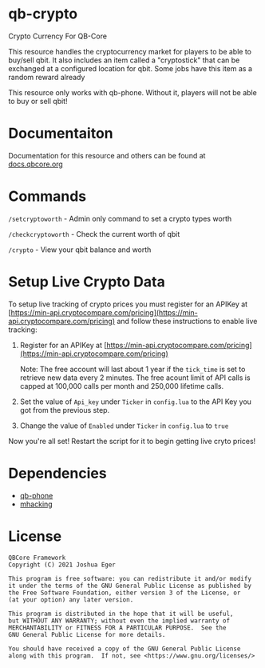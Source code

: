 # qb-crypto
Crypto Currency For QB-Core

This resource handles the cryptocurrency market for players to be able to buy/sell qbit. It also includes an item called a "cryptostick" that can be exchanged at a configured location for qbit. Some jobs have this item as a random reward already

This resource only works with qb-phone. Without it, players will not be able to buy or sell qbit!


# Documentaiton
Documentation for this resource and others can be found at [docs.qbcore.org](https://docs.qbcore.org/qbcore-documentation/qbcore-resources/qb-crypto)

# Commands

`/setcryptoworth` - Admin only command to set a crypto types worth

`/checkcryptoworth` - Check the current worth of qbit

`/crypto` - View your qbit balance and worth

# Setup Live Crypto Data

To setup live tracking of crypto prices you must register for an APIKey at [https://min-api.cryptocompare.com/pricing](https://min-api.cryptocompare.com/pricing) and follow these instructions to enable live tracking:

1. Register for an APIKey at [https://min-api.cryptocompare.com/pricing](https://min-api.cryptocompare.com/pricing)
   
    Note: The free account will last about 1 year if the `tick_time` is set to retrieve new data every 2 minutes. The free acount limit of API calls is capped at 100,000 calls per month and 250,000 lifetime calls.

2. Set the value of `Api_key` under `Ticker` in `config.lua` to the API Key you got from the previous step.
3.  Change the value of `Enabled` under `Ticker` in `config.lua` to `true`

Now you're all set! Restart the script for it to begin getting live cryto prices!

# Dependencies
- [qb-phone](https://github.com/qbcore-framework/qb-phone)
- [mhacking](https://github.com/qbcore-framework/mhacking)

# License

    QBCore Framework
    Copyright (C) 2021 Joshua Eger

    This program is free software: you can redistribute it and/or modify
    it under the terms of the GNU General Public License as published by
    the Free Software Foundation, either version 3 of the License, or
    (at your option) any later version.

    This program is distributed in the hope that it will be useful,
    but WITHOUT ANY WARRANTY; without even the implied warranty of
    MERCHANTABILITY or FITNESS FOR A PARTICULAR PURPOSE.  See the
    GNU General Public License for more details.

    You should have received a copy of the GNU General Public License
    along with this program.  If not, see <https://www.gnu.org/licenses/>
